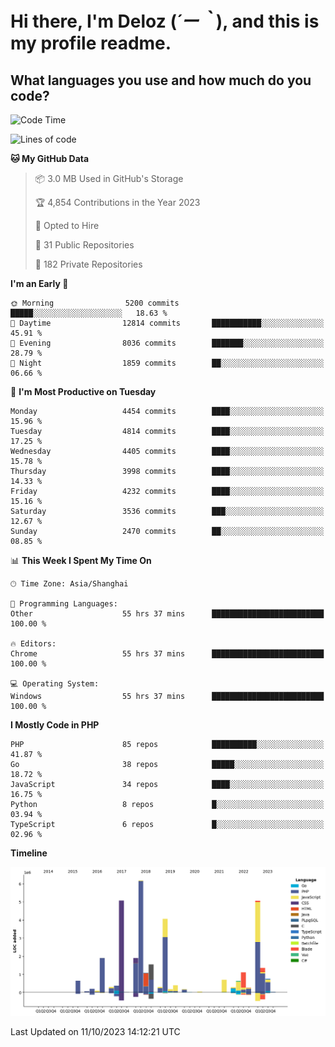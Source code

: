 # **Hi there, I'm Deloz (*´ー｀*), and this is my profile readme.**

## **What languages you use and how much do you code?**

<!--START_SECTION:waka-->
![Code Time](http://img.shields.io/badge/Code%20Time-2%2C608%20hrs%2014%20mins-blue)

![Lines of code](https://img.shields.io/badge/From%20Hello%20World%20I%27ve%20Written-34.5%20million%20lines%20of%20code-blue)

**🐱 My GitHub Data** 

> 📦 3.0 MB Used in GitHub's Storage 
 > 
> 🏆 4,854 Contributions in the Year 2023
 > 
> 💼 Opted to Hire
 > 
> 📜 31 Public Repositories 
 > 
> 🔑 182 Private Repositories 
 > 
**I'm an Early 🐤** 

```text
🌞 Morning                5200 commits        █████░░░░░░░░░░░░░░░░░░░░   18.63 % 
🌆 Daytime                12814 commits       ███████████░░░░░░░░░░░░░░   45.91 % 
🌃 Evening                8036 commits        ███████░░░░░░░░░░░░░░░░░░   28.79 % 
🌙 Night                  1859 commits        ██░░░░░░░░░░░░░░░░░░░░░░░   06.66 % 
```
📅 **I'm Most Productive on Tuesday** 

```text
Monday                   4454 commits        ████░░░░░░░░░░░░░░░░░░░░░   15.96 % 
Tuesday                  4814 commits        ████░░░░░░░░░░░░░░░░░░░░░   17.25 % 
Wednesday                4405 commits        ████░░░░░░░░░░░░░░░░░░░░░   15.78 % 
Thursday                 3998 commits        ████░░░░░░░░░░░░░░░░░░░░░   14.33 % 
Friday                   4232 commits        ████░░░░░░░░░░░░░░░░░░░░░   15.16 % 
Saturday                 3536 commits        ███░░░░░░░░░░░░░░░░░░░░░░   12.67 % 
Sunday                   2470 commits        ██░░░░░░░░░░░░░░░░░░░░░░░   08.85 % 
```


📊 **This Week I Spent My Time On** 

```text
🕑︎ Time Zone: Asia/Shanghai

💬 Programming Languages: 
Other                    55 hrs 37 mins      █████████████████████████   100.00 % 

🔥 Editors: 
Chrome                   55 hrs 37 mins      █████████████████████████   100.00 % 

💻 Operating System: 
Windows                  55 hrs 37 mins      █████████████████████████   100.00 % 
```

**I Mostly Code in PHP** 

```text
PHP                      85 repos            ██████████░░░░░░░░░░░░░░░   41.87 % 
Go                       38 repos            █████░░░░░░░░░░░░░░░░░░░░   18.72 % 
JavaScript               34 repos            ████░░░░░░░░░░░░░░░░░░░░░   16.75 % 
Python                   8 repos             █░░░░░░░░░░░░░░░░░░░░░░░░   03.94 % 
TypeScript               6 repos             █░░░░░░░░░░░░░░░░░░░░░░░░   02.96 % 
```



**Timeline**

![Lines of Code chart](https://raw.githubusercontent.com/deloz/deloz/main/assets/bar_graph.png)


 Last Updated on 11/10/2023 14:12:21 UTC
<!--END_SECTION:waka-->
